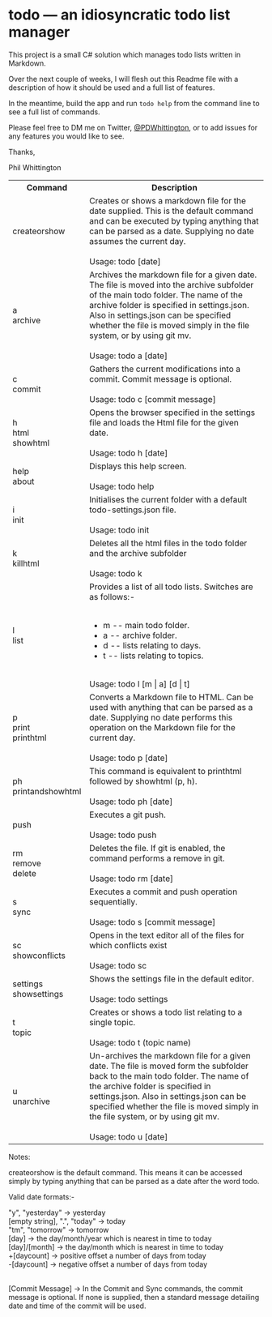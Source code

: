 # todo &mdash; an idiosyncratic todo list manager

This project is a small C# solution which manages todo lists written in Markdown.

Over the next couple of weeks, I will flesh out this Readme file with a description of how it should be used and a full list of features.

In the meantime, build the app and run `todo help` from the command line to see a full list of commands.

Please feel free to DM me on Twitter, [@PDWhittington](https://twitter.com/PDWhittington), or to add issues for any features you would like to see.

Thanks,

Phil Whittington

<table>
<tr>
<th>
Command
</th>
<th>
Description
</th>
</tr>
<tr>
<td>
createorshow
</td>
<td>
Creates or shows a markdown file for the date supplied. This is the default command and can be executed by typing anything that can be parsed as a date. Supplying no date assumes the current day.<br/><br/>
Usage: todo [date]
</td>
</tr>
<tr>
<td>
a<br/>
archive
</td>
<td>
Archives the markdown file for a given date. The file is moved into the archive subfolder of the main todo folder. The name of the archive folder is specified in settings.json. Also in settings.json can be specified whether the file is moved simply in the file system, or by using git mv.<br/><br/>
Usage: todo a [date]
</td>
</tr>
<tr>
<td>
c<br/>
commit
</td>
<td>
Gathers the current modifications into a commit. Commit message is optional.<br/><br/>
Usage: todo c [commit message]                                
</td>
</tr>
<tr>
<td>
h<br/>
html<br/>
showhtml
</td>
<td>
Opens the browser specified in the settings file and loads the Html file for the given date. <br/><br/>
Usage: todo h [date]
</td>
</tr>
<tr>
<td>
help<br/>
about
</td>
<td>
Displays this help screen.<br/><br/>
Usage: todo help             
</td>
</tr>
<tr>
<td>
i<br/>
init
</td>
<td>
Initialises the current folder with a default todo-settings.json file.<br/><br/>
Usage: todo init                             
</td>
</tr>
<tr>
<td>
k<br/>
killhtml
</td>
<td>
Deletes all the html files in the todo folder and the archive subfolder<br/><br/>
Usage: todo k                                               
</td>
</tr>
<tr>
<td>
l<br/>
list
</td>
<td>
Provides a list of all todo lists. Switches are as follows:-<br/><br/>
<ul>
<li>m -- main todo folder.</li>
<li>a -- archive folder.</li>
<li>d -- lists relating to days.</li>
<li>t -- lists relating to topics.</li>
</ul><br/>
Usage: todo l [m | a] [d | t]
</td>
</tr>
<tr>
<td>
p<br/>
print<br/>
printhtml<br/>
</td>
<td>
Converts a Markdown file to HTML. Can be used with anything that can be parsed as a date. Supplying no date performs this operation on the Markdown file for the current day.<br/><br/>
Usage: todo p [date]                                         
</td>
</tr>
<tr>
<td>
ph<br/>
printandshowhtml
</td>
<td>
This command is equivalent to printhtml followed by showhtml (p, h).<br/><br/>
Usage: todo ph [date]
</td>
</tr>
<tr>
<td>
push
</td>
<td>
Executes a git push.<br/><br/>
Usage: todo push
</td>
</tr>
<tr>
<td>
rm<br/>
remove<br/>
delete
</td>
<td>
Deletes the file. If git is enabled, the command performs a
remove in git.<br/><br/>
Usage: todo rm [date]
</td>
</tr>
<tr>
<td>
s<br/>
sync
</td>
<td>
Executes a commit and push operation sequentially.<br/><br/>
Usage: todo s [commit message]
</td>
</tr>
<tr>
<td>
sc<br/>
showconflicts
</td>
<td>
Opens in the text editor all of the files for which conflicts exist<br/><br/>
Usage: todo sc
</td>
</tr>
<tr>
<td>
settings<br/>
showsettings
</td>
<td>
Shows the settings file in the default editor.<br/><br/>
Usage: todo settings
</td>
</tr>
<tr>
<td>
t<br/>
topic
</td>
<td>
Creates or shows a todo list relating to a single topic.<br/><br/>
Usage: todo t (topic name)
</td>
</tr>
<tr>
<td>
u<br/>
unarchive
</td>
<td>
Un-archives the markdown file for a given date. The file is moved form the subfolder back to the main todo folder. The name of the archive folder is specified in settings.json. Also in settings.json can be specified whether the file is moved simply in the file system, or by using git mv.<br/><br/>
Usage: todo u [date]                                      
</td>
</tr>
<table>

Notes:

createorshow is the default command. This means it can be accessed simply by
typing anything that can be parsed as a date after the word todo.

Valid date formats:-

   "y", "yesterday" &#8594; yesterday<br/>
   [empty string], ".", "today" &#8594; today<br/>
   "tm", "tomorrow" &#8594; tomorrow<br/>
   [day] &#8594; the day/month/year which is nearest in time to today<br/>
   [day]/[month] &#8594; the day/month which is nearest in time to today<br/>
   +[daycount] &#8594; positive offset a number of days from today<br/>
   -[daycount] &#8594; negative offset a number of days from today<br/><br/>

[Commit Message] &#8594; In the Commit and Sync commands, the commit message is optional. If none is supplied, then a standard message detailing date and time of the commit will be used.

